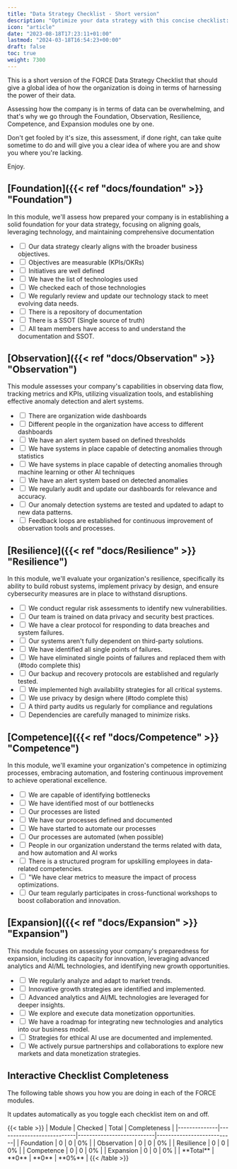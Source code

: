 ```yaml
---
title: "Data Strategy Checklist - Short version"
description: "Optimize your data strategy with this concise checklist: Dive into measurable objectives, technology, documentation and others to drive growth and resilience."
icon: "article"
date: "2023-08-18T17:23:11+01:00"
lastmod: "2024-03-18T16:54:23+00:00"
draft: false
toc: true
weight: 7300
---
```


This is a short version of the FORCE Data Strategy Checklist that should give a global idea of how the organization is doing in terms of harnessing the power of their data.

Assessing how the company is in terms of data can be overwhelming, and that's why we go through the Foundation, Observation, Resilience, Competence, and Expansion modules one by one. 

Don't get fooled by it's size, this assessment, if done right, can take quite sometime to do and will give you a clear idea of where you are and show you where you're lacking.

Enjoy.


## [Foundation]({{< ref "docs/foundation" >}} "Foundation")

In this module, we'll assess how prepared your company is in establishing a solid foundation for your data strategy, focusing on aligning goals, leveraging technology, and maintaining comprehensive documentation

<ul class="checklist-module" id="foundation-checklist">
    <li><input type="checkbox"> Our data strategy clearly aligns with the broader business objectives.</li>
    <li><input type="checkbox"> Objectives are measurable (KPIs/OKRs)</li>
    <li><input type="checkbox"> Initiatives are well defined</li>
    <li><input type="checkbox"> We have the list of technologies used</li>
    <li><input type="checkbox"> We checked each of those technologies</li>
    <li><input type="checkbox"> We regularly review and update our technology stack to meet evolving data needs.</li>
    <li><input type="checkbox"> There is a repository of documentation</li>
    <li><input type="checkbox"> There is a SSOT (Single source of truth)</li>
    <li><input type="checkbox"> All team members have access to and understand the documentation and SSOT.</li>
</ul>

## [Observation]({{< ref "docs/Observation" >}} "Observation")

This module assesses your company's capabilities in observing data flow, tracking metrics and KPIs, utilizing visualization tools, and establishing effective anomaly detection and alert systems.

<ul class="checklist-module" id="observation-checklist">
    <li><input type="checkbox"> There are organization wide dashboards</li>
    <li><input type="checkbox"> Different people in the organization have access to different dashboards</li>
    <li><input type="checkbox"> We have an alert system based on defined thresholds</li>
    <li><input type="checkbox"> We have systems in place capable of detecting anomalies through statistics</li>
    <li><input type="checkbox"> We have systems in place capable of detecting anomalies through machine learning or other AI techniques</li>
    <li><input type="checkbox"> We have an alert system based on detected anomalies</li>
    <li><input type="checkbox"> We regularly audit and update our dashboards for relevance and accuracy.</li>
    <li><input type="checkbox"> Our anomaly detection systems are tested and updated to adapt to new data patterns.</li>
    <li><input type="checkbox"> Feedback loops are established for continuous improvement of observation tools and processes.</li>
</ul>

## [Resilience]({{< ref "docs/Resilience" >}} "Resilience")

In this module, we'll evaluate your organization's resilience, specifically its ability to build robust systems, implement privacy by design, and ensure cybersecurity measures are in place to withstand disruptions.

<ul class="checklist-module" id="resilience-checklist">
    <li><input type="checkbox"> We conduct regular risk assessments to identify new vulnerabilities.</li>
    <li><input type="checkbox"> Our team is trained on data privacy and security best practices.</li>
    <li><input type="checkbox"> We have a clear protocol for responding to data breaches and system failures.</li>
    <li><input type="checkbox"> Our systems aren't fully dependent on third-party solutions.</li>
    <li><input type="checkbox"> We have identified all single points of failures.</li>
    <li><input type="checkbox"> We have eliminated single points of failures and replaced them with (#todo complete this)</li>
    <li><input type="checkbox"> Our backup and recovery protocols are established and regularly tested.</li>
    <li><input type="checkbox"> We implemented high availability strategies for all critical systems.</li>
    <li><input type="checkbox"> We use privacy by design where (#todo complete this)</li>
    <li><input type="checkbox"> A third party audits us regularly for compliance and regulations</li>
    <li><input type="checkbox"> Dependencies are carefully managed to minimize risks.</li>
</ul>

## [Competence]({{< ref "docs/Competence" >}} "Competence")

In this module, we'll examine your organization's competence in optimizing processes, embracing automation, and fostering continuous improvement to achieve operational excellence.

<ul class="checklist-module" id="competence-checklist">
    <li><input type="checkbox"> We are capable of identifying bottlenecks</li>
    <li><input type="checkbox"> We have identified most of our bottlenecks</li>
    <li><input type="checkbox"> Our processes are listed</li>
    <li><input type="checkbox"> We have our processes defined and documented</li>
    <li><input type="checkbox"> We have started to automate our processes</li>
    <li><input type="checkbox"> Our processes are automated (when possible)</li>
    <li><input type="checkbox"> People in our organization understand the terms related with data, and how automation and AI works</li>
    <li><input type="checkbox"> There is a structured program for upskilling employees in data-related competencies.</li>
    <li><input type="checkbox"> "We have clear metrics to measure the impact of process optimizations.</li>
    <li><input type="checkbox"> Our team regularly participates in cross-functional workshops to boost collaboration and innovation.</li>
</ul>


## [Expansion]({{< ref "docs/Expansion" >}} "Expansion")

This module focuses on assessing your company's preparedness for expansion, including its capacity for innovation, leveraging advanced analytics and AI/ML technologies, and identifying new growth opportunities.

<ul class="checklist-module" id="expansion-checklist">
    <li><input type="checkbox"> We regularly analyze and adapt to market trends.</li>
    <li><input type="checkbox"> Innovative growth strategies are identified and implemented.</li>
    <li><input type="checkbox"> Advanced analytics and AI/ML technologies are leveraged for deeper insights.</li>
    <li><input type="checkbox"> We explore and execute data monetization opportunities.</li>
    <li><input type="checkbox"> We have a roadmap for integrating new technologies and analytics into our business model.</li>
    <li><input type="checkbox"> Strategies for ethical AI use are documented and implemented.</li>
    <li><input type="checkbox"> We actively pursue partnerships and collaborations to explore new markets and data monetization strategies.</li>
</ul>


## Interactive Checklist Completeness

The following table shows you how you are doing in each of the FORCE modules.

It updates automatically as you toggle each checklist item on and off.

<div id="score">
{{< table >}}
| Module       | Checked                   | Total                     | Completeness              |
|--------------|---------------------------|---------------------------|---------------------------|
| Foundation   | <span id="foundationChecked">0</span> | <span id="foundationTotal">0</span> | <span id="foundationPercentage">0%</span> |
| Observation  | <span id="observationChecked">0</span> | <span id="observationTotal">0</span> | <span id="observationPercentage">0%</span> |
| Resilience   | <span id="resilienceChecked">0</span> | <span id="resilienceTotal">0</span> | <span id="resiliencePercentage">0%</span> |
| Competence   | <span id="competenceChecked">0</span> | <span id="competenceTotal">0</span> | <span id="competencePercentage">0%</span> |
| Expansion    | <span id="expansionChecked">0</span> | <span id="expansionTotal">0</span> | <span id="expansionPercentage">0%</span> |
| **Total**    | **<span id="checkedCount">0</span>** | **<span id="totalCount">0</span>** | **<span id="percentage">0%</span>** |
{{< /table >}}
</div>




<script src="https://cdnjs.cloudflare.com/ajax/libs/list.js/2.3.1/list.min.js"></script>
<script>

   
    function updatePercentage() {
        const modules = document.querySelectorAll('.checklist-module');
        let totalChecked = 0;
        let totalItems = 0;

        modules.forEach(module => {
            const id = module.id.split('-')[0]; // Extract module name from ID
            const checked = module.querySelectorAll('input[type="checkbox"]:checked').length;
            const total = module.querySelectorAll('input[type="checkbox"]').length;
            const percentage = Math.round((checked * 100) / total) || 0;

            totalChecked += checked;
            totalItems += total;

            document.getElementById(`${id}Checked`).textContent = checked;
            document.getElementById(`${id}Total`).textContent = total;
            document.getElementById(`${id}Percentage`).textContent = percentage + '%';
        });

        // Update overall score
        const overallPercentage = Math.round((totalChecked * 100) / totalItems) || 0;
        document.getElementById('checkedCount').textContent = totalChecked;
        document.getElementById('totalCount').textContent = totalItems;
        document.getElementById('percentage').textContent = overallPercentage + '%';
    }

    document.addEventListener("DOMContentLoaded", function() {
        // Update percentages on page load
        updatePercentage();
        
        // Setup change event listeners for checkboxes
        document.querySelectorAll('.checklist-module input[type="checkbox"]').forEach(checkbox => {
            checkbox.addEventListener('change', updatePercentage);
        });
    });
</script>

